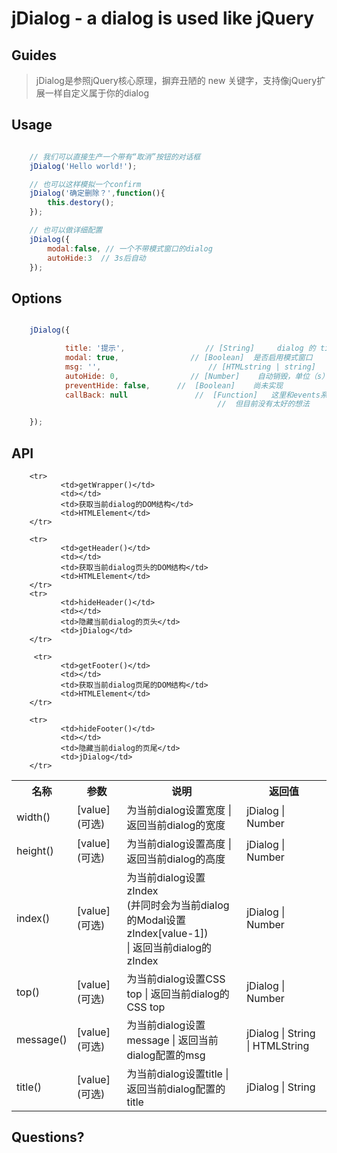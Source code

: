 jDialog - a dialog is used like jQuery
======

## Guides
> jDialog是参照jQuery核心原理，摒弃丑陋的 new 关键字，支持像jQuery扩展一样自定义属于你的dialog

## Usage
```js

    // 我们可以直接生产一个带有“取消”按钮的对话框
    jDialog('Hello world!');

    // 也可以这样模拟一个confirm
    jDialog('确定删除？',function(){
        this.destory();
    });

    // 也可以做详细配置
    jDialog({
        modal:false, // 一个不带模式窗口的dialog
        autoHide:3  // 3s后自动
    });


```
## Options
```js

    jDialog({

            title: '提示',                  // [String]     dialog 的 title
            modal: true,                // [Boolean]  是否启用模式窗口
            msg: '',                        // [HTMLstring | string]      需要显示的信息
            autoHide: 0,                // [Number]    自动销毁，单位（s）
            preventHide: false,      //  [Boolean]    尚未实现
            callBack: null               //  [Function]   这里和events系统是重头，
                                              //  但目前没有太好的想法

    });


```

## API
<table>
    <tr>
        <th>名称</th>
        <th>参数</th>
        <th>说明</th>
        <th>返回值</th>
    </tr>
    <tr>
        <td>width()</td>
        <td>[value](可选)</td>
        <td>为当前dialog设置宽度 | 返回当前dialog的宽度</td>
        <td>jDialog | Number</td>
    </tr>
    <tr>
            <td>height()</td>
            <td>[value](可选)</td>
            <td>为当前dialog设置高度 | 返回当前dialog的高度</td>
            <td>jDialog | Number</td>
     </tr>
     <tr>
         <td>index()</td>
         <td>[value](可选)</td>
         <td>为当前dialog设置zIndex
                <br>(并同时会为当前dialog的Modal设置zIndex[value-1])
                <br>| 返回当前dialog的zIndex
          </td>
         <td>jDialog | Number</td>
       </tr>
       <tr>
               <td>top()</td>
               <td>[value](可选)</td>
               <td>为当前dialog设置CSS top | 返回当前dialog的CSS top</td>
               <td>jDialog | Number</td>
        </tr>
        <tr>
               <td>message()</td>
               <td>[value](可选)</td>
               <td>为当前dialog设置message | 返回当前dialog配置的msg</td>
               <td>jDialog | String | HTMLString</td>
        </tr>
        <tr>
               <td>title()</td>
               <td>[value](可选)</td>
               <td>为当前dialog设置title | 返回当前dialog配置的title</td>
               <td>jDialog | String </td>
        </tr>

        <tr>
               <td>getWrapper()</td>
               <td></td>
               <td>获取当前dialog的DOM结构</td>
               <td>HTMLElement</td>
        </tr>

        <tr>
               <td>getHeader()</td>
               <td></td>
               <td>获取当前dialog页头的DOM结构</td>
               <td>HTMLElement</td>
        </tr>
        <tr>
               <td>hideHeader()</td>
               <td></td>
               <td>隐藏当前dialog的页头</td>
               <td>jDialog</td>
        </tr>

         <tr>
               <td>getFooter()</td>
               <td></td>
               <td>获取当前dialog页尾的DOM结构</td>
               <td>HTMLElement</td>
        </tr>
        
        <tr>
               <td>hideFooter()</td>
               <td></td>
               <td>隐藏当前dialog的页尾</td>
               <td>jDialog</td>
        </tr>
</table>

## Questions?


